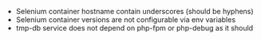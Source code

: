 * Selenium container hostname contain underscores (should be hyphens)
* Selenium container versions are not configurable via env variables
* tmp-db service does not depend on php-fpm or php-debug as it should
